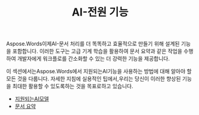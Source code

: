 ﻿---
title: AI-전원 기능
second_title: Aspose.WordsJava
articleTitle: AI-전원 기능
linktitle: AI-전원 기능
type: docs
weight: 25
description: "Aspose.WordsJava의 경우 효율성을 높이기 위해 문서 요약과 같은AI전원 도구를 소개합니다. 팁 및 자세한 지침과 함께AI전원 기능을 사용하는 방법에 대해 알아보십시오."
url: /ko/java/ai-powered-features/
timestamp: 2024-11-26-12-00-00
---

Aspose.Words이제AI-문서 처리를 더 똑똑하고 효율적으로 만들기 위해 설계된 기능을 포함합니다. 이러한 도구는 고급 기계 학습을 활용하여 문서 요약과 같은 작업을 수행하여 개발자에게 워크플로를 간소화할 수 있는 더 강력한 기능을 제공합니다.

이 섹션에서는Aspose.Words에서 지원되는AI기능을 사용하는 방법에 대해 알아야 할 모든 것을 다룹니다. 자세한 지침에 실용적인 팁에서,우리는 당신이 이러한 향상된 기능을 최대한 활용할 수 있도록하는 것을 목표로하고 있습니다.

* [지원되는AI모델](/words/java/supported-ai-models/)
* [문서 요약](/words/java/summarize-a-document/)

